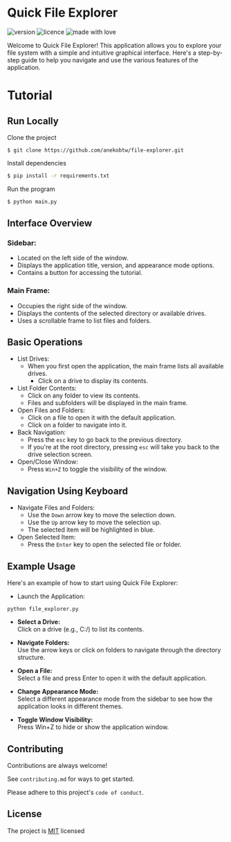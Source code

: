 # Quick File Explorer
![version](https://img.shields.io/badge/Project_version-1.0.0-blue)
![licence](https://img.shields.io/badge/License-MIT-green)
![made with love](https://img.shields.io/badge/Made_with-Love-red)
 
Welcome to Quick File Explorer! This application allows you to explore your file system with a simple and intuitive graphical interface. Here's a step-by-step guide to help you navigate and use the various features of the application.

# Tutorial
## Run Locally
Clone the project

```
$ git clone https://github.com/anekobtw/file-explorer.git
```

Install dependencies

```bash
$ pip install -r requirements.txt
```

Run the program

```bash
$ python main.py
```

## Interface Overview
### Sidebar:
- Located on the left side of the window.
- Displays the application title, version, and appearance mode options.
- Contains a button for accessing the tutorial.

### Main Frame:
- Occupies the right side of the window.
- Displays the contents of the selected directory or available drives.
- Uses a scrollable frame to list files and folders.

## Basic Operations
- List Drives:
    - When you first open the application, the main frame lists all available drives.
      - Click on a drive to display its contents.
- List Folder Contents:
    - Click on any folder to view its contents.
    - Files and subfolders will be displayed in the main frame.
- Open Files and Folders:
    - Click on a file to open it with the default application.
    - Click on a folder to navigate into it.
- Back Navigation:
    - Press the `esc` key to go back to the previous directory.
    - If you're at the root directory, pressing `esc` will take you back to the drive selection screen.
- Open/Close Window:
    - Press `Win+Z` to toggle the visibility of the window.

## Navigation Using Keyboard
- Navigate Files and Folders:
    - Use the `Down` arrow key to move the selection down.
    - Use the `Up` arrow key to move the selection up.
    - The selected item will be highlighted in blue.
- Open Selected Item:
    - Press the `Enter` key to open the selected file or folder.

## Example Usage
Here's an example of how to start using Quick File Explorer:

- Launch the Application:
```
python file_explorer.py
```

- **Select a Drive:**\
Click on a drive (e.g., C:/) to list its contents.

- **Navigate Folders:**\
Use the arrow keys or click on folders to navigate through the directory structure.

- **Open a File:**\
Select a file and press Enter to open it with the default application.

- **Change Appearance Mode:**\
Select a different appearance mode from the sidebar to see how the application looks in different themes.

- **Toggle Window Visibility:**\
Press Win+Z to hide or show the application window.

## Contributing
Contributions are always welcome!

See `contributing.md` for ways to get started.

Please adhere to this project's `code of conduct`.
## License
The project is [MIT](https://choosealicense.com/licenses/mit/) licensed
